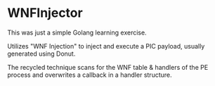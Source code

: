 # WNFInjector

This was just a simple Golang learning exercise.

Utilizes "WNF Injection" to inject and execute a PIC payload, usually generated using Donut.

The recycled technique scans for the WNF table & handlers of the PE process and overwrites a callback in a handler structure.
